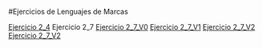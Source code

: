 #Ejercicios de Lenguajes de Marcas

[Ejercicio 2_4](https://alexfdaw.github.io/EJERCICIOS/ej2_4/ej2_4)
Ejercicio 2_7
    [Ejercicio 2_7_V0](https://alexfdaw.github.io/EJERCICIOS/ej2_7/v0/ej2_7)
    [Ejercicio 2_7_V1](https://alexfdaw.github.io/EJERCICIOS/ej2_7/v1/ej2_7)
    [Ejercicio 2_7_V2](https://alexfdaw.github.io/EJERCICIOS/ej2_7/v2/ej2_7)
    [Ejercicio 2_7_V2](https://alexfdaw.github.io/EJERCICIOS/ej2_7/v3/ej2_7)
    
